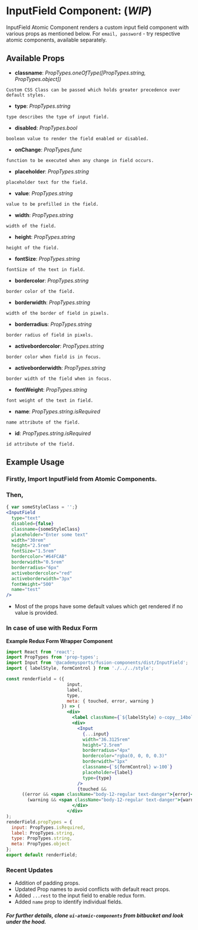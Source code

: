 # InputField Component: (**_WIP_**)

InputField Atomic Component renders a custom input field component with various props as mentioned below. For ```email, password``` - try respective atomic components, available separately.

## Available Props

* **classname**: *PropTypes.oneOfType([PropTypes.string, PropTypes.object])* 

```Custom CSS Class can be passed which holds greater precedence over default styles.```

* **type**: *PropTypes.string*

```type describes the type of input field.```

* **disabled**: *PropTypes.bool*

```boolean value to render the field enabled or disabled.```

* **onChange**: *PropTypes.func*

```function to be executed when any change in field occurs.```

* **placeholder**: *PropTypes.string*

```placeholder text for the field.```

* **value**: *PropTypes.string*

```value to be prefilled in the field.```

* **width**: *PropTypes.string*

```width of the field.```

* **height**: *PropTypes.string*

```height of the field.```

* **fontSize**: *PropTypes.string*

```fontSize of the text in field.```

* **bordercolor**: *PropTypes.string*

```border color of the field.```

* **borderwidth**: *PropTypes.string*

```width of the border of field in pixels.```

* **borderradius**: *PropTypes.string* 

```border radius of field in pixels.```

* **activebordercolor**: *PropTypes.string* 

```border color when field is in focus.```

* **activeborderwidth**: *PropTypes.string*

```border width of the field when in focus.```

* **fontWeight**: *PropTypes.string*

```font weight of the text in field.```

* **name**: *PropTypes.string.isRequired*

```name attribute of the field.```

* **id**: *PropTypes.string.isRequired*

```id attribute of the field.```


## Example Usage

### Firstly, Import InputField from Atomic Components.

### Then,

``` jsx
{ var someStyleClass = '';}
<InputField 
  type="text" 
  disabled={false} 
  classname={someStyleClass}
  placeholder="Enter some text" 
  width="30rem" 
  height="2.5rem" 
  fontSize="1.5rem" 
  bordercolor="#64FCAB" 
  borderwidth="0.5rem" 
  borderradius="6px" 
  activebordercolor="red" 
  activeborderwidth="3px" 
  fontWeight="500" 
  name="test"
/>
```

* Most of the props have some default values which get rendered if no value is provided. 

### In case of use with Redux Form

**Example Redux Form Wrapper Component**

``` jsx
import React from 'react';
import PropTypes from 'prop-types';
import Input from '@academysports/fusion-components/dist/InputField';
import { labelStyle, formControl } from './../../style';

const renderField = ({
                       input,
                       label,
                       type,
                       meta: { touched, error, warning }
                     }) => (
                       <div>
                         <label className={`${labelStyle} o-copy__14bold p-quarter`}>{label}</label>
                         <div>
                           <Input
                             {...input}
                             width="36.3125rem"
                             height="2.5rem"
                             borderradius="4px"
                             bordercolor="rgba(0, 0, 0, 0.3)"
                             borderwidth="1px"
                             classname={`${formControl} w-100`}
                             placeholder={label}
                             type={type}
                           />
                           {touched &&
      ((error && <span className="body-12-regular text-danger">{error}</span>) ||
        (warning && <span className="body-12-regular text-danger">{warning}</span>))}
                         </div>
                       </div>
);
renderField.propTypes = {
  input: PropTypes.isRequired,
  label: PropTypes.string,
  type: PropTypes.string,
  meta: PropTypes.object
};
export default renderField;

```
### Recent Updates
* Addition of padding props.
* Updated Prop names to avoid conflicts with default react props.
* Added ```...rest``` to the input field to enable redux form.
* Added ```name``` prop to identify individual fields. 

##### For further details, clone ```ui-atomic-components``` from bitbucket and look under the hood. 